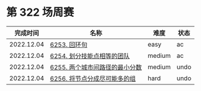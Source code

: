# 第 322 场周赛

**完成时间**|**名称**|**难度**|**状态**
------------|--------|--------|--------
2022.12.04|[6253. 回环句](./6253.%20回环句)|easy|ac
2022.12.04|[6254. 划分技能点相等的团队](./6254.%20划分技能点相等的团队)|medium|ac
2022.12.04|[6255. 两个城市间路径的最小分数](./6255.%20两个城市间路径的最小分数)|medium|undo
2022.12.04|[6256. 将节点分成尽可能多的组](./6256.%20将节点分成尽可能多的组)|hard|undo

